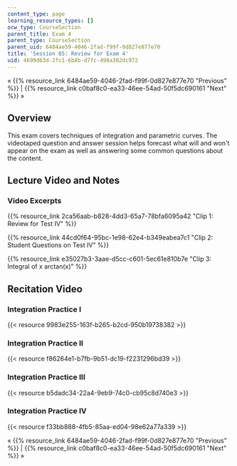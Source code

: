 ```yaml
---
content_type: page
learning_resource_types: []
ocw_type: CourseSection
parent_title: Exam 4
parent_type: CourseSection
parent_uid: 6484ae59-4046-2fad-f99f-0d827e877e70
title: 'Session 85: Review for Exam 4'
uid: 4699d63d-2fc1-6b8b-d7fc-498a382dc972
---
```


« {{% resource_link 6484ae59-4046-2fad-f99f-0d827e877e70 "Previous" %}} | {{% resource_link c0baf8c0-ea33-46ee-54ad-50f5dc690161 "Next" %}} »

Overview
--------

This exam covers techniques of integration and parametric curves. The videotaped question and answer session helps forecast what will and won't appear on the exam as well as answering some common questions about the content.

Lecture Video and Notes
-----------------------

### Video Excerpts

{{% resource_link 2ca56aab-b828-4dd3-65a7-78bfa6095a42 "Clip 1: Review for Test IV" %}}

{{% resource_link 44cd0f64-95bc-1e98-62e4-b349eabea7c1 "Clip 2: Student Questions on Test IV" %}}

{{% resource_link e35027b3-3aae-d5cc-c601-5ec61e810b7e "Clip 3: Integral of x arctan(x)" %}}

Recitation Video
----------------

### Integration Practice I

{{< resource 9983e255-163f-b265-b2cd-950b19738382 >}}

### Integration Practice II

{{< resource f86264e1-b7fb-9b51-dc19-f2231296bd39 >}}

### Integration Practice III

{{< resource b5dadc34-22a4-9eb9-74c0-cb95c8d740e3 >}}

### Integration Practice IV

{{< resource f33bb888-4fb5-85aa-ed04-98e62a77a339 >}}

« {{% resource_link 6484ae59-4046-2fad-f99f-0d827e877e70 "Previous" %}} | {{% resource_link c0baf8c0-ea33-46ee-54ad-50f5dc690161 "Next" %}} »